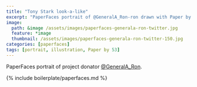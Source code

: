 ```yaml
---
title: "Tony Stark look-a-like"
excerpt: "PaperFaces portrait of @GeneralA_Ron-ron drawn with Paper by 53 on an iPad."
image: 
  path: &image /assets/images/paperfaces-generala-ron-twitter.jpg 
  feature: *image
  thumbnail: /assets/images/paperfaces-generala-ron-twitter-150.jpg
categories: [paperfaces]
tags: [portrait, illustration, Paper by 53]
---
```


PaperFaces portrait of project donator [@GeneralA_Ron](https://twitter.com/GeneralA_Ron).

{% include boilerplate/paperfaces.md %}
